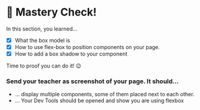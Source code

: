 # 💪 Mastery Check!

In this section, you learned...

* [x] What the box model is
* [x] How to use flex-box to position components on your page.
* [x] How to add a box shadow to your component

Time to proof you can do it! 😉

### Send your teacher as screenshot of your page. It should...
* ... display multiple components, some of them placed next to each other.
* ... Your Dev Tools should be opened and show you are using flexbox


